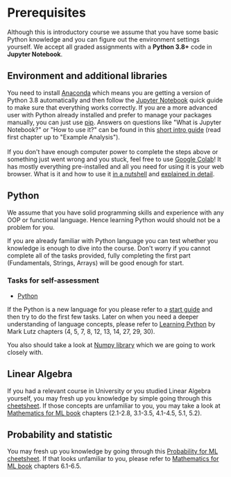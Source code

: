 # Prerequisites

Although this is introductory course we assume that you have some basic Python knowledge and you can figure out the environment settings yourself. We accept all graded assignments with a **Python 3.8+** code in **Jupyter Notebook**.

## Environment and additional libraries
You need to install [Anaconda](https://docs.conda.io/projects/conda/en/latest/user-guide/install/index.html) which means you are getting a version of Python 3.8 automatically and then follow the [Jupyter Notebook](https://jupyter-notebook-beginner-guide.readthedocs.io/en/latest/) quick guide to make sure that everything works correctly. If you are a more advanced user with Python already installed and prefer to manage your packages manually, you can just use [pip](https://jupyter.org/install). Answers on questions like "What is Jupyter Notebook?" or "How to use it?" can be found in this [short intro guide](https://www.dataquest.io/blog/jupyter-notebook-tutorial/) (read first chapter up to "Example Analysis").<br><br>
If you don't have enough computer power to complete the steps above or something just went wrong and you stuck, feel free to use [Google Colab](https://colab.research.google.com/)! It has mostly everything pre-installed and all you need for using it is your web browser. What is it and how to use it [in a nutshell](https://medium.com/@dinaelhanan/an-absolute-beginners-guide-to-google-colaboratory-d55c0eb375de) and [explained in detail](https://www.tutorialspoint.com/google_colab/google_colab_quick_guide.htm).

## Python

We assume that you have solid programming skills and experience with any OOP or functional language. Hence learning Python would should not be a problem for you.

If you are already familiar with Python language you can test whether you knowledge is enough to dive into the course. Don't worry if you cannot complete all of the tasks provided, fully completing the first part (Fundamentals, Strings, Arrays) will be good enough for start.
### Tasks for self-assessment
- [Python](https://github.com/dr-leto/ml-intro/blob/2021/0_prerequisites/python_tasks.md)

If the Python is a new language for you please refer to a [start guide](https://www.stavros.io/tutorials/python/) and then try to do the first few tasks. Later on when you need a deeper understanding of language concepts, please refer to [Learning Python](https://diveintopython3.problemsolving.io/) by Mark Lutz chapters (4, 5, 7, 8, 12, 13, 14, 27, 29, 30).

You also should take a look at [Numpy library](https://cs231n.github.io/python-numpy-tutorial/#numpy) which we are going to work closely with.

## Linear Algebra
If you had a relevant course in University or you studied Linear Algebra yourself, you may fresh up you knowledge by simple going through this [cheetsheet](https://stanford.edu/~shervine/teaching/cs-229/refresher-algebra-calculus). If those concepts are unfamiliar to you, you may take a look at [Mathematics for ML book](https://mml-book.github.io/book/mml-book.pdf) chapters (2.1-2.8, 3.1-3.5, 4.1-4.5, 5.1, 5.2).

## Probability and statistic
You may fresh up you knowledge by going through this [Probability for ML cheetsheet](https://stanford.edu/~shervine/teaching/cme-106/cheatsheet-probability). If that looks unfamiliar to you, please refer to [Mathematics for ML book](https://mml-book.github.io/book/mml-book.pdf) chapters 6.1-6.5.
